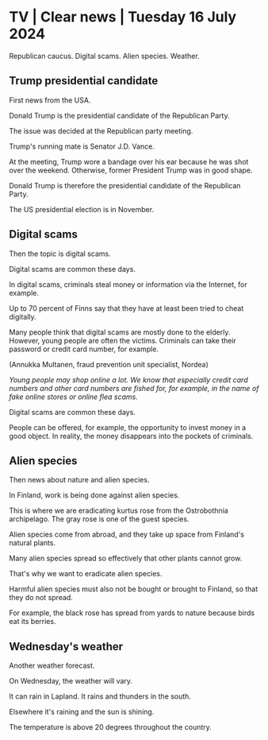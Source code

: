 # TV \| Clear news \| Tuesday 16 July 2024

Republican caucus. Digital scams. Alien species. Weather.

## Trump presidential candidate

First news from the USA.

Donald Trump is the presidential candidate of the Republican Party.

The issue was decided at the Republican party meeting.

Trump's running mate is Senator J.D. Vance.

At the meeting, Trump wore a bandage over his ear because he was shot over the weekend. Otherwise, former President Trump was in good shape.

Donald Trump is therefore the presidential candidate of the Republican Party.

The US presidential election is in November.

## Digital scams

Then the topic is digital scams.

Digital scams are common these days.

In digital scams, criminals steal money or information via the Internet, for example.

Up to 70 percent of Finns say that they have at least been tried to cheat digitally.

Many people think that digital scams are mostly done to the elderly. However, young people are often the victims. Criminals can take their password or credit card number, for example.

(Annukka Multanen, fraud prevention unit specialist, Nordea)

*Young people may shop online a lot. We know that especially credit card numbers and other card numbers are fished for, for example, in the name of fake online stores or online flea scams.*

Digital scams are common these days.

People can be offered, for example, the opportunity to invest money in a good object. In reality, the money disappears into the pockets of criminals.

## Alien species

Then news about nature and alien species.

In Finland, work is being done against alien species.

This is where we are eradicating kurtus rose from the Ostrobothnia archipelago. The gray rose is one of the guest species.

Alien species come from abroad, and they take up space from Finland's natural plants.

Many alien species spread so effectively that other plants cannot grow.

That's why we want to eradicate alien species.

Harmful alien species must also not be bought or brought to Finland, so that they do not spread.

For example, the black rose has spread from yards to nature because birds eat its berries.

## Wednesday's weather

Another weather forecast.

On Wednesday, the weather will vary.

It can rain in Lapland. It rains and thunders in the south.

Elsewhere it's raining and the sun is shining.

The temperature is above 20 degrees throughout the country.

